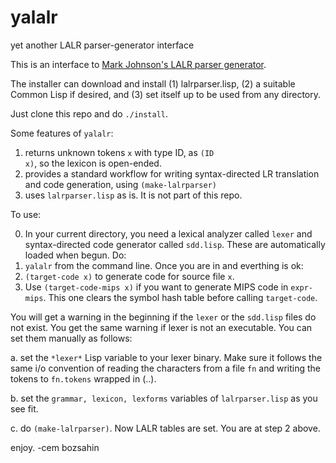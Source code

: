 # yalalr
yet another LALR parser-generator interface

This is an interface to <a href="http://web.science.mq.edu.au/~mjohnson/code/lalrparser.lisp">Mark Johnson's LALR parser generator</a>.

The installer can download and install (1) lalrparser.lisp, (2) a suitable Common Lisp if desired, and (3) set itself up to be used from any directory. 

Just clone this repo and do <code>./install</code>.

Some features of <code>yalalr</code>:

1. returns unknown tokens <code>x</code> with type ID, as <code>(ID x)</code>, so the lexicon is open-ended. 
2. provides a standard workflow for writing syntax-directed LR translation and code generation, using <code>(make-lalrparser)</code>
3. uses <code>lalrparser.lisp</code> as is. It is not part of this repo.


To use:

0. In your current directory, you need a lexical analyzer called <code>lexer</code> and syntax-directed code generator called <code>sdd.lisp</code>. These are automatically loaded when begun. Do:
1. <code>yalalr</code>  from the command line. Once you are in and everthing is ok:
2. <code>(target-code x)</code> to generate code for source file <code>x</code>.
3. Use <code>(target-code-mips x)</code> if you want to generate MIPS code in <code>expr-mips</code>. This one clears
the symbol hash table before calling <code>target-code</code>.

You will get a warning in the beginning if the <code>lexer</code> or the <code>sdd.lisp</code> files do not exist.
You get the same warning if lexer is not an executable. You can set them manually as follows:

a. set the <code>\*lexer\*</code> Lisp variable to your lexer binary. Make sure it follows the same i/o convention of
reading the characters from a file <code>fn</code> and writing the tokens to <code>fn.tokens</code> wrapped in (..).

b. set the <code>grammar, lexicon, lexforms</code> variables of <code>lalrparser.lisp</code> as you see fit.

c. do <code>(make-lalrparser)</code>. Now LALR tables are set. You are at step 2 above.



enjoy.
-cem bozsahin
